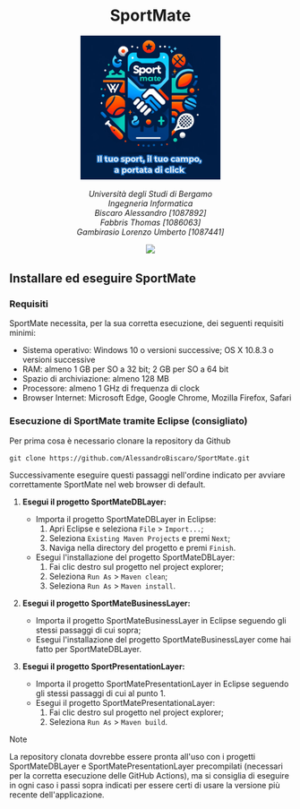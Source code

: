 <p>
       <h1 align="center">SportMate </h1> 
</p>

  <p align="center"  >
      <img src="Immagini/SportMate3MottoSmall.PNG" width="250" />   
 </p> 
 <p align="center"> <em> Università degli Studi di Bergamo <br/>
Ingegneria Informatica <br/>
Biscaro Alessandro [1087892] <br/>
Fabbris Thomas [1086063] <br/>
Gambirasio Lorenzo Umberto [1087441] </em>
</p >

<p align="center">
       <img src="https://github.com/AlessandroBiscaro/SportMate/actions/workflows/Workflow.yml/badge.svg" />
       <br/>
</p>

## Installare ed eseguire SportMate

### Requisiti

SportMate necessita, per la sua corretta esecuzione, dei seguenti requisiti minimi:
- Sistema operativo: Windows 10 o versioni successive; OS X 10.8.3 o versioni successive
- RAM: almeno 1 GB per SO a 32 bit; 2 GB per SO a 64 bit
- Spazio di archiviazione: almeno 128 MB 
- Processore: almeno 1 GHz di frequenza di clock
- Browser Internet: Microsoft Edge, Google Chrome, Mozilla Firefox, Safari

### Esecuzione di SportMate tramite Eclipse (consigliato)

Per prima cosa è necessario clonare la repository da Github

```shell
git clone https://github.com/AlessandroBiscaro/SportMate.git
```
Successivamente eseguire questi passaggi nell'ordine indicato per avviare correttamente SportMate nel web browser di default.

1. **Esegui il progetto SportMateDBLayer:**
   - Importa il progetto SportMateDBLayer in Eclipse:
     1. Apri Eclipse e seleziona `File` > `Import...`;
     2. Seleziona `Existing Maven Projects` e premi `Next`;
     3. Naviga nella directory del progetto e premi `Finish`.
   - Esegui l'installazione del progetto SportMateDBLayer:
     1. Fai clic destro sul progetto nel project explorer;
     2. Seleziona `Run As` > `Maven clean`;
     3. Seleziona `Run As` > `Maven install`.

2. **Esegui il progetto SportMateBusinessLayer:**
   - Importa il progetto SportMateBusinessLayer in Eclipse seguendo gli stessi passaggi di cui sopra;
   - Esegui l'installazione del progetto SportMateBusinessLayer come hai fatto per SportMateDBLayer.

3. **Esegui il progetto SportPresentationLayer:**
   - Importa il progetto SportMatePresentationLayer in Eclipse seguendo gli stessi passaggi di cui al punto 1.
   - Esegui il progetto SportMatePresentationaLayer:
     1. Fai clic destro sul progetto nel project explorer;
     2. Seleziona `Run As` > `Maven build`.
> [!NOTE]
> La repository clonata dovrebbe essere pronta all'uso con i progetti SportMateDBLayer e SportMatePresentationLayer precompilati (necessari per la corretta esecuzione delle GitHub Actions), ma si consiglia di eseguire in ogni caso i passi sopra indicati per essere certi di usare la versione più recente dell'applicazione.
